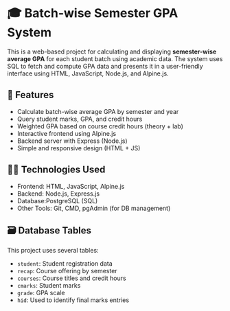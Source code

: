 # 🎓 Batch-wise Semester GPA System

This is a web-based project for calculating and displaying **semester-wise average GPA** for each student batch using academic data. The system uses SQL to fetch and compute GPA data and presents it in a user-friendly interface using HTML, JavaScript, Node.js, and Alpine.js.



## 📌 Features

- Calculate batch-wise average GPA by semester and year
- Query student marks, GPA, and credit hours
- Weighted GPA based on course credit hours (theory + lab)
- Interactive frontend using Alpine.js
- Backend server with Express (Node.js)
- Simple and responsive design (HTML + JS)



## 🧑‍💻 Technologies Used

- Frontend: HTML, JavaScript, Alpine.js  
- Backend: Node.js, Express.js  
- Database:PostgreSQL (SQL)  
- Other Tools: Git, CMD, pgAdmin (for DB management)



## 🗃️ Database Tables

This project uses several tables:
- `student`: Student registration data
- `recap`: Course offering by semester
- `courses`: Course titles and credit hours
- `cmarks`: Student marks
- `grade`: GPA scale
- `hid`: Used to identify final marks entries






